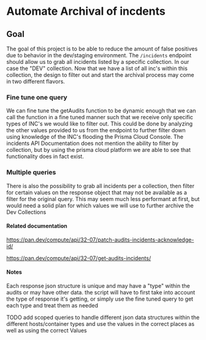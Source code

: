 # Automate Archival of incdents

## Goal
The goal of this project is to be able to reduce the amount of false positives due to behavior in the dev/staging environment. The  `/incidents` endpoint should allow us to grab all incidents listed by a specific collection. In our case the "DEV" collection. Now that we have a list of all inc's within this collection, the design to filter out and start the archival process may come in two different flavors. 
### Fine tune one query
We can fine tune the getAudits function to be dynamic enough that we can call the function in a fine tuned manner such that we receive only specific types of INC's we would like to filter out. This could be done by analyzing the other values provided to us from the endpoint to further filter down using knowledge of the INC's flooding the Prisma Cloud Console. The incidents API Documentation does not mention the ability to filter by collection, but by using the prisma cloud platform we are able to see that functionality does in fact exist.

### Multiple queries
There is also the possibility to grab all incidents per a collection, then filter for certain values on the response object that may not be available as a filter for the original query. This may seem much less performant at first, but would need a solid plan for which values we will use to further archive the Dev Collections 



#### Related documentation
https://pan.dev/compute/api/32-07/patch-audits-incidents-acknowledge-id/

https://pan.dev/compute/api/32-07/get-audits-incidents/

#### Notes
Each response json structure is unique and may have a "type" within the audits or may have other data. the script will have to first take into account the type of response it's getting, or simply use the fine tuned query to get each type and treat them as needed

TODO add scoped queries to handle different json data structures within the different hosts/container types and use the values in the correct places as well as using the correct Values
